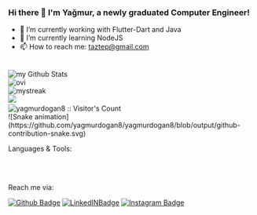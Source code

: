 ### Hi there 👋 I'm Yağmur, a newly graduated Computer Engineer!

- 🔭 I’m currently working with Flutter-Dart and Java
- 🌱 I’m currently learning NodeJS
- 📫 How to reach me: taztep@gmail.com

<br>
<img align="center" src="https://github-readme-stats.vercel.app/api?username=yagmurdogan8&include_all_commits=true&count_private=true&show_icons=true&line_height=20&title_color=2B5BBD&icon_color=1124BB&text_color=A1A1A1&bg_color=0,000000,130F40" alt="my Github Stats"/>
<br>
<img src="https://github-readme-stats.vercel.app/api/top-langs?username=yagmurdogan8&show_icons=true&locale=en&layout=compact&theme=chartreuse-dark" alt="ovi" />
<br>
<img src="https://github-readme-streak-stats.herokuapp.com/?user=yagmurdogan8&theme=tokyonight" alt="mystreak"/>
<br>

<img src="https://github-profile-trophy.vercel.app/?username=yagmurdogan8&theme=juicyfresh&no-bg=true" />
<br>
<img src="https://profile-counter.glitch.me/{yagmurdogan8}/count.svg" alt="yagmurdogan8 :: Visitor's Count" />
<br>
![Snake animation](https://github.com/yagmurdogan8/yagmurdogan8/blob/output/github-contribution-snake.svg)

Languages & Tools:

<br>

<br>

Reach me via: 

[![Github Badge](https://img.shields.io/badge/-Github-000?style=quare&labelColor=000&logo=Github&logoColor=white&link=link)](https://github.com/yagmurdogan8) 
[![LinkedINBadge](https://img.shields.io/badge/LinkedIn-0077B5?style=for-the-badge&logo=linkedin&logoColor=white)](https://www.linkedin.com/in/yagmur-dogan/) 
[![Instagram Badge](https://img.shields.io/badge/-Instagram-C13584?style=flat-quare&labelColor=C13584&logo=instagram&logoColor=white&link=link)](https://www.instagram.com/ygmrdgan/) 

